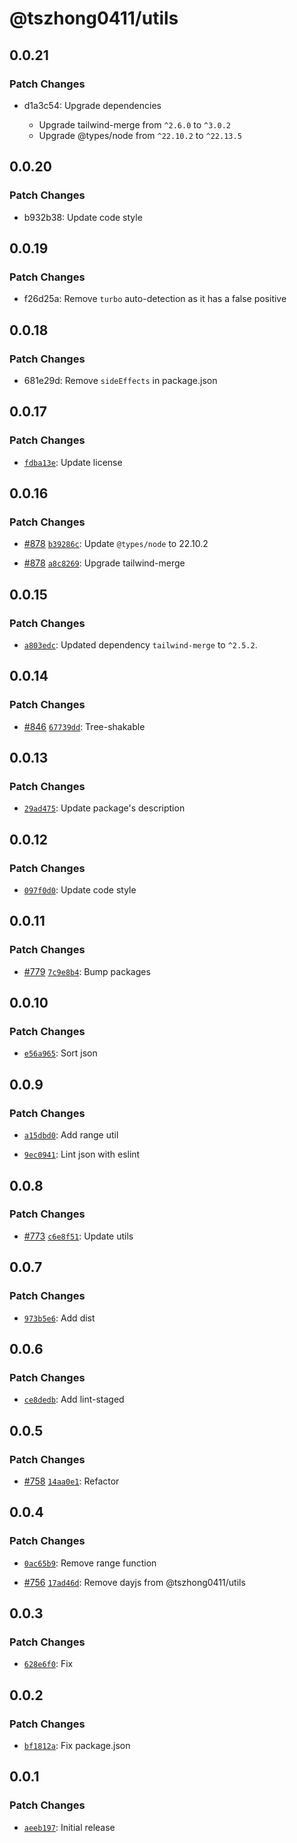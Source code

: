 # @tszhong0411/utils

## 0.0.21

### Patch Changes

- d1a3c54: Upgrade dependencies

  - Upgrade tailwind-merge from `^2.6.0` to `^3.0.2`
  - Upgrade @types/node from `^22.10.2` to `^22.13.5`

## 0.0.20

### Patch Changes

- b932b38: Update code style

## 0.0.19

### Patch Changes

- f26d25a: Remove `turbo` auto-detection as it has a false positive

## 0.0.18

### Patch Changes

- 681e29d: Remove `sideEffects` in package.json

## 0.0.17

### Patch Changes

- [`fdba13e`](https://github.com/isyuricunha/beta-website/blob/main/apps/web/src/content/blog/commit/fdba13e933085bec17f85ec686161377295e13f7): Update license

## 0.0.16

### Patch Changes

- [#878](https://github.com/isyuricunha/beta-website/blob/main/apps/web/src/content/blog/pull/878) [`b39286c`](https://github.com/isyuricunha/beta-website/blob/main/apps/web/src/content/blog/commit/b39286c720285e83332dd394427e41b0c893f2fa): Update `@types/node` to 22.10.2

- [#878](https://github.com/isyuricunha/beta-website/blob/main/apps/web/src/content/blog/pull/878) [`a8c8269`](https://github.com/isyuricunha/beta-website/blob/main/apps/web/src/content/blog/commit/a8c8269e40d2c42ae4496a822e442fad6bf8a066): Upgrade tailwind-merge

## 0.0.15

### Patch Changes

- [`a803edc`](https://github.com/isyuricunha/beta-website/blob/main/apps/web/src/content/blog/commit/a803edcd490b89a9d433249dd29b61b1d5032ae3): Updated dependency `tailwind-merge` to `^2.5.2`.

## 0.0.14

### Patch Changes

- [#846](https://github.com/isyuricunha/beta-website/blob/main/apps/web/src/content/blog/pull/846) [`67739dd`](https://github.com/isyuricunha/beta-website/blob/main/apps/web/src/content/blog/commit/67739dd261ee2eaa41d0b4a7e9ac303b558b1ff6): Tree-shakable

## 0.0.13

### Patch Changes

- [`29ad475`](https://github.com/isyuricunha/beta-website/blob/main/apps/web/src/content/blog/commit/29ad475624c051cc9414c2ee97cee5163e002a96): Update package's description

## 0.0.12

### Patch Changes

- [`097f0d0`](https://github.com/isyuricunha/beta-website/blob/main/apps/web/src/content/blog/commit/097f0d0d4463ddf5cec7d24ea0dfb632200535fc): Update code style

## 0.0.11

### Patch Changes

- [#779](https://github.com/isyuricunha/beta-website/blob/main/apps/web/src/content/blog/pull/779) [`7c9e8b4`](https://github.com/isyuricunha/beta-website/blob/main/apps/web/src/content/blog/commit/7c9e8b45bebe41b3c45792959b736c71d1ab3f78): Bump packages

## 0.0.10

### Patch Changes

- [`e56a965`](https://github.com/isyuricunha/beta-website/blob/main/apps/web/src/content/blog/commit/e56a96595ccc1d702377c74d3329d77f247c22ca): Sort json

## 0.0.9

### Patch Changes

- [`a15dbd0`](https://github.com/isyuricunha/beta-website/blob/main/apps/web/src/content/blog/commit/a15dbd08f6edf5c30fd4b9832b0fc695c06c213e): Add range util

- [`9ec0941`](https://github.com/isyuricunha/beta-website/blob/main/apps/web/src/content/blog/commit/9ec0941334638c7a6d2d57c1977665c8f6b4b239): Lint json with eslint

## 0.0.8

### Patch Changes

- [#773](https://github.com/isyuricunha/beta-website/blob/main/apps/web/src/content/blog/pull/773) [`c6e8f51`](https://github.com/isyuricunha/beta-website/blob/main/apps/web/src/content/blog/commit/c6e8f5128f07eb16e30178a3996ec150f871cdd9): Update utils

## 0.0.7

### Patch Changes

- [`973b5e6`](https://github.com/isyuricunha/beta-website/blob/main/apps/web/src/content/blog/commit/973b5e60c9b4459d883802d72768c7e5be8c99f4): Add dist

## 0.0.6

### Patch Changes

- [`ce8dedb`](https://github.com/isyuricunha/beta-website/blob/main/apps/web/src/content/blog/commit/ce8dedbedae131d0f5e81bece692947d8a7140ca): Add lint-staged

## 0.0.5

### Patch Changes

- [#758](https://github.com/isyuricunha/beta-website/blob/main/apps/web/src/content/blog/pull/758) [`14aa0e1`](https://github.com/isyuricunha/beta-website/blob/main/apps/web/src/content/blog/commit/14aa0e1c4b6000576b3fb5e1e97d975ecf28efe1): Refactor

## 0.0.4

### Patch Changes

- [`0ac65b9`](https://github.com/isyuricunha/beta-website/blob/main/apps/web/src/content/blog/commit/0ac65b9fe08356ca093c6f72874f4fc49d2eb0bc): Remove range function

- [#756](https://github.com/isyuricunha/beta-website/blob/main/apps/web/src/content/blog/pull/756) [`17ad46d`](https://github.com/isyuricunha/beta-website/blob/main/apps/web/src/content/blog/commit/17ad46dbfe5afa85872478d6099273da7fd90b62): Remove dayjs from @tszhong0411/utils

## 0.0.3

### Patch Changes

- [`628e6f0`](https://github.com/isyuricunha/beta-website/blob/main/apps/web/src/content/blog/commit/628e6f01396466bf23ad24b0b7fd21026b1f7809): Fix

## 0.0.2

### Patch Changes

- [`bf1812a`](https://github.com/isyuricunha/beta-website/blob/main/apps/web/src/content/blog/commit/bf1812ad8efcd510ce04ca981e08464dabefbcf1): Fix package.json

## 0.0.1

### Patch Changes

- [`aeeb197`](https://github.com/isyuricunha/beta-website/blob/main/apps/web/src/content/blog/commit/aeeb197726cbf1ca0699b1bb615167db5d1bd699): Initial release
